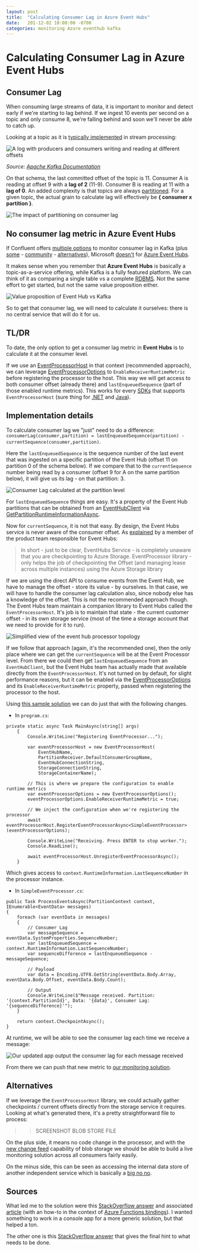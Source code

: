 ```yaml
---
layout: post
title:  "Calculating Consumer Lag in Azure Event Hubs"
date:   201-12-02 10:00:00 -0700
categories: monitoring Azure eventhub kafka
---
```


# Calculating Consumer Lag in Azure Event Hubs

## Consumer Lag

When consuming large streams of data, it is important to monitor and detect early if we're starting to lag behind. If we ingest 10 events per second on a topic and only consume 8, we're falling behind and soon we'll never be able to catch up.

Looking at a topic as it is [typically implemented](https://kafka.apache.org/documentation) in stream processing:

![A log with producers and consumers writing and reading at different offsets](https://kafka.apache.org/23/images/log_consumer.png)

*Source: [Apache Kafka Documentation](https://kafka.apache.org/documentation/)*

On that schema, the last committed offset of the topic is 11. Consumer A is reading at offset 9 with a **lag of 2** (11-9). Consumer B is reading at 11 with a **lag of 0**. An added complexity is that topics are always [partitioned](https://docs.microsoft.com/en-us/azure/event-hubs/event-hubs-features#partitions). For a given topic, the actual grain to calculate lag will effectively be **{ consumer x partition }**.

![The impact of partitioning on consumer lag](https://github.com/Fleid/fleid.github.io/blob/master/_posts/201912_eh_consumerlag/consumerlag_partitions.png?raw=true)

## No consumer lag metric in Azure Event Hubs

If Confluent offers [multiple options](https://docs.confluent.io/current/cloud/using/monitor-lag.html) to monitor consumer lag in Kafka (plus [some](https://github.com/teslamotors/kafka-helmsman/blob/master/kafka_consumer_freshness_tracker/README.md) - [community](https://github.com/lightbend/kafka-lag-exporter) - [alternatives](https://github.com/linkedin/Burrow)), Microsoft [doesn't](https://docs.microsoft.com/en-us/azure/event-hubs/event-hubs-metrics-azure-monitor) for [Azure Event Hubs](https://docs.microsoft.com/en-us/azure/event-hubs/event-hubs-about).

It makes sense when you remember that **Azure Event Hubs** is basically a topic-as-a-service offering, while Kafka is a fully featured platform. We can think of it as comparing a single table vs a complete [RDBMS](https://en.wikipedia.org/wiki/Relational_database#RDBMS). Not the same effort to get started, but not the same value proposition either.

![Value proposition of Event Hub vs Kafka](https://github.com/Fleid/fleid.github.io/blob/master/_posts/201912_eh_consumerlag/eh_value_prop.png?raw=true)

So to get that consumer lag, we will need to calculate it ourselves: there is no central service that will do it for us.

## TL/DR

To date, the only option to get a consumer lag metric in **Event Hubs** is to calculate it at the consumer level.

If we use an [EventProcessorHost](https://docs.microsoft.com/en-us/azure/event-hubs/event-hubs-event-processor-host) in that context (recommended approach), we can leverage [EventProcessorOptions](https://docs.microsoft.com/en-us/dotnet/api/microsoft.servicebus.messaging.eventprocessoroptions?view=azure-dotnet) to ```EnableReceiverRuntimeMetric``` before registering the processor to the host. This way we will get access to both consumer offset (already there) and ```lastEnqueuedSequence``` (part of those enabled runtime metrics). This works for every [SDKs](https://docs.microsoft.com/en-us/azure/#pivot=sdkstools) that supports ```EventProcessorHost``` (sure thing for [.NET](https://docs.microsoft.com/en-us/dotnet/api/microsoft.azure.eventhubs.processor.eventprocessorhost?view=azure-dotnet) and [Java](https://azuresdkdocs.blob.core.windows.net/$web/java/azure-eventhubs-eph/3.1.0/index.html)).

## Implementation details

To calculate consumer lag we "just" need to do a difference: ```consumerLag(consumer,partition) = lastEnqueuedSequence(partition) - currentSequence(consumer,partition)```.

Here the ```lastEnqueuedSequence``` is the sequence number of the last event that was ingested on a specific partition of the Event Hub (offset 11 on partition 0 of the schema below). If we compare that to the ```currentSequence``` number being read by a consumer (offset 9 for A on the same partition below), it will give us its lag - on that partition: 3.

![Consumer Lag calculated at the partition level](https://github.com/Fleid/fleid.github.io/blob/master/_posts/201912_eh_consumerlag/consumerlag_partitionCalculation.png?raw=true)

For ```lastEnqueuedSequence``` things are easy. It's a property of the Event Hub partitions that can be obtained from an [EventHubClient](https://docs.microsoft.com/en-us/dotnet/api/microsoft.azure.eventhubs.eventhubclient?view=azure-dotnet) via [GetPartitionRuntimeInformationAsync](https://docs.microsoft.com/en-us/dotnet/api/microsoft.azure.eventhubs.eventhubclient.getpartitionruntimeinformationasync?view=azure-dotnet#Microsoft_Azure_EventHubs_EventHubClient_GetPartitionRuntimeInformationAsync_System_String_).

Now for ```currentSequence```, it is not that easy. By design, the Event Hubs service is never aware of the consumer offset. As [explained](https://stackoverflow.com/questions/35464192/understanding-check-pointing-in-eventhub) by a member of the product team responsible for Event Hubs:
> In short - just to be clear, EventHubs Service - is completely unaware that you are checkpointing to Azure Storage. EventProcessor library - only helps the job of checkpointing the Offset (and managing lease across multiple instances) using the Azure Storage library

If we are using the direct API to consume events from the Event Hub, we have to manage the offset - store its value - by ourselves. In that case, we will have to handle the consumer lag calculation also, since nobody else has a knowledge of the offset. This is not the recommended approach though. The Event Hubs team maintain a companion library to Event Hubs called the ```EventProcessorHost```. It's job is to maintain that state - the current customer offset - in its own storage service (most of the time a storage account that we need to provide for it to run).

![Simplified view of the event hub processor topology](https://github.com/Fleid/fleid.github.io/blob/master/_posts/201912_eh_consumerlag/eh_simplifiedView.png?raw=true)

If we follow that approach (again, it's the recommended one), then the only place where we can get the ```currentSequence``` will be at the Event Processor level. From there we could then get ```lastEnqueuedSequence```  from an ```EventHubClient```, but the Event Hubs team has actually made that available directly from the ```EventProcessorHost```. It's not turned on by default, for slight performance reasons, but it can be enabled via the [EventProcessorOptions](https://docs.microsoft.com/en-us/dotnet/api/microsoft.servicebus.messaging.eventprocessoroptions?view=azure-dotnet) and its ```EnableReceiverRuntimeMetric``` property, passed when registering the processor to the host.

Using [this sample solution](https://docs.microsoft.com/en-us/azure/event-hubs/event-hubs-dotnet-standard-getstarted-send#receive-events) we can do just that with the following changes.

- In ```program.cs```:

```CSHARP
private static async Task MainAsync(string[] args)
    {
        Console.WriteLine("Registering EventProcessor...");

        var eventProcessorHost = new EventProcessorHost(
            EventHubName,
            PartitionReceiver.DefaultConsumerGroupName,
            EventHubConnectionString,
            StorageConnectionString,
            StorageContainerName);

        // This is where we prepare the configuration to enable runtime metrics
        var eventProcessorOptions = new EventProcessorOptions();
        eventProcessorOptions.EnableReceiverRuntimeMetric = true;

        // We inject the configuration when we're registering the processor
        await eventProcessorHost.RegisterEventProcessorAsync<SimpleEventProcessor>(eventProcessorOptions);

        Console.WriteLine("Receiving. Press ENTER to stop worker.");
        Console.ReadLine();

        await eventProcessorHost.UnregisterEventProcessorAsync();
    }
```

Which gives access to ```context.RuntimeInformation.LastSequenceNumber``` in the processor instance.

- In ```SimpleEventProcessor.cs```:

```CSHARP
public Task ProcessEventsAsync(PartitionContext context, IEnumerable<EventData> messages)
{
    foreach (var eventData in messages)
    {
        // Consumer Lag
        var messageSequence = eventData.SystemProperties.SequenceNumber;
        var lastEnqueuedSequence = context.RuntimeInformation.LastSequenceNumber;
        var sequenceDifference = lastEnqueuedSequence - messageSequence;

        // Payload
        var data = Encoding.UTF8.GetString(eventData.Body.Array, eventData.Body.Offset, eventData.Body.Count);

        // Output
        Console.WriteLine($"Message received. Partition: '{context.PartitionId}', Data: '{data}', Consumer Lag: '{sequenceDifference}'");
    }

    return context.CheckpointAsync();
}
```

At runtime, we will be able to see the consumer lag each time we receive a message:

![Our updated app output the consumer lag for each message received](https://github.com/Fleid/fleid.github.io/blob/master/_posts/201912_eh_consumerlag/consumerlag_console.png?raw=true)

From there we can push that new metric to [our monitoring solution](https://docs.microsoft.com/en-us/azure/azure-monitor/platform/metrics-custom-overview).

## Alternatives

If we leverage the ```EventProcessorHost``` library, we could actually gather checkpoints / current offsets directly from the storage service it requires. Looking at what's generated there, it's a pretty straightforward file to process:

>> SCREENSHOT BLOB STORE FILE

On the plus side, it means no code change in the processor, and with the [new change feed](https://docs.microsoft.com/en-us/azure/storage/blobs/storage-blob-change-feed?tabs=azure-portal) capability of blob storage we should be able to build a live monitoring solution across all consumers fairly easily.

On the minus side, this can be seen as accessing the internal data store of another independent service which is basically a [big no no](https://martinfowler.com/bliki/IntegrationDatabase.html).

## Sources

What led me to the solution were this [StackOverflow answer](https://stackoverflow.com/questions/56491948/how-do-you-monitor-azure-event-hub-consumer-lag) and associated [article](https://medium.com/@dylanm_asos/azure-functions-event-hub-processing-8a3f39d2cd0f) (with an how-to in the context of [Azure Functions bindings](https://docs.microsoft.com/en-us/azure/azure-functions/functions-bindings-event-hubs)). I wanted something to work in a console app for a more generic solution, but that helped a ton.

The other one is this [StackOverflow answer](https://stackoverflow.com/questions/51823399/azure-event-processor-host-java-library-receiverruntimeinformation-doesnt-hav) that gives the final hint to what needs to be done.
